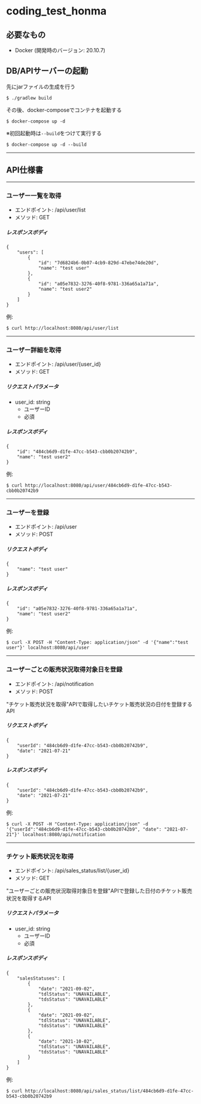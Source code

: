 # coding_test_honma

## 必要なもの

- Docker (開発時のバージョン: 20.10.7)

## DB/APIサーバーの起動

先にjarファイルの生成を行う
```
$ ./gradlew build
```

その後、docker-composeでコンテナを起動する
```
$ docker-compose up -d
```

※初回起動時は`--build`をつけて実行する
```
$ docker-compose up -d --build
```

---
## API仕様書

---

### ユーザー一覧を取得
- エンドポイント: /api/user/list
- メソッド: GET

##### レスポンスボディ
```
{
    "users": [
        {
            "id": "7d6824b6-0b07-4cb9-829d-47ebe74de20d",
            "name": "test user"
        },
        {
            "id": "a05e7832-3276-40f8-9781-336a65a1a71a",
            "name": "test user2"
        }
    ]
}
```

例:
```
$ curl http://localhost:8080/api/user/list
```
---
### ユーザー詳細を取得
- エンドポイント: /api/user/{user_id}
- メソッド: GET

##### リクエストパラメータ
- user_id: string
  - ユーザーID
  - 必須

##### レスポンスボディ
```
{
    "id": "484cb6d9-d1fe-47cc-b543-cbb0b20742b9",
    "name": "test user2"
}
```

例:
```
$ curl http://localhost:8080/api/user/484cb6d9-d1fe-47cc-b543-cbb0b20742b9
```

---

### ユーザーを登録
- エンドポイント: /api/user
- メソッド: POST

##### リクエストボディ
```
{
    "name": "test user"
}
```


##### レスポンスボディ
```
{
    "id": "a05e7832-3276-40f8-9781-336a65a1a71a",
    "name": "test user2"
}
```

例:
```
$ curl -X POST -H "Content-Type: application/json" -d '{"name":"test user"}' localhost:8080/api/user
```

---

### ユーザーごとの販売状況取得対象日を登録
- エンドポイント: /api/notification
- メソッド: POST

"チケット販売状況を取得"APIで取得したいチケット販売状況の日付を登録するAPI


##### リクエストボディ
```
{
    "userId": "484cb6d9-d1fe-47cc-b543-cbb0b20742b9",
    "date": "2021-07-21"
}
```


##### レスポンスボディ
```
{
    "userId": "484cb6d9-d1fe-47cc-b543-cbb0b20742b9",
    "date": "2021-07-21"
}
```

例:
```
$ curl -X POST -H "Content-Type: application/json" -d '{"userId":"484cb6d9-d1fe-47cc-b543-cbb0b20742b9", "date": "2021-07-21"}' localhost:8080/api/notification
```

---

### チケット販売状況を取得
- エンドポイント: /api/sales_status/list/{user_id}
- メソッド: GET

"ユーザーごとの販売状況取得対象日を登録"APIで登録した日付のチケット販売状況を取得するAPI


##### リクエストパラメータ
- user_id: string
  - ユーザーID
  - 必須

##### レスポンスボディ
```
{
    "salesStatuses": [
        {
            "date": "2021-09-02",
            "tdlStatus": "UNAVAILABLE",
            "tdsStatus": "UNAVAILABLE"
        },
        {
            "date": "2021-09-02",
            "tdlStatus": "UNAVAILABLE",
            "tdsStatus": "UNAVAILABLE"
        },
        {
            "date": "2021-10-02",
            "tdlStatus": "UNAVAILABLE",
            "tdsStatus": "UNAVAILABLE"
        }
    ]
}
```

例:
```
$ curl http://localhost:8080/api/sales_status/list/484cb6d9-d1fe-47cc-b543-cbb0b20742b9
```